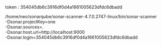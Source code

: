 
token :  354045db6c3916df0d4a1661005623dfdc6dbadd

/home/neo/sonarqube/sonar-scanner-4.7.0.2747-linux/bin/sonar-scanner \
  -Dsonar.projectKey=one \
  -Dsonar.sources=. \
  -Dsonar.host.url=http://localhost:9000 \
  -Dsonar.login=354045db6c3916df0d4a1661005623dfdc6dbadd